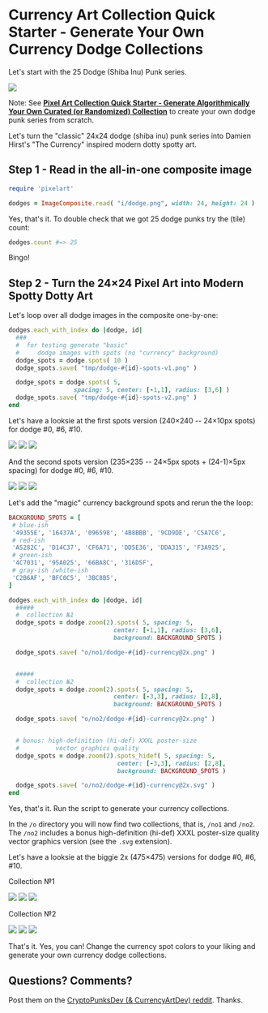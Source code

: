 # Currency Art Collection Quick Starter - Generate Your Own Currency Dodge Collections


Let's start with the 25 Dodge (Shiba Inu) Punk series.

![](i/dodge.png)


Note: See
[**Pixel Art Collection Quick Starter - Generate Algorithmically Your Own Curated (or Randomized) Collection**](https://github.com/cryptopunksnotdead/punks.starter)
to create your own dodge punk series from scratch.



Let's turn the "classic" 24x24 dodge (shiba inu) punk series
into Damien Hirst's "The Currency" inspired
modern dotty spotty art.



## Step 1 - Read in the all-in-one composite image


``` ruby
require 'pixelart'

dodges = ImageComposite.read( "i/dodge.png", width: 24, height: 24 )
```

Yes, that's it.
To double check that we got 25 dodge punks try
the (tile) count:

``` ruby
dodges.count #=> 25
```

Bingo!


## Step 2 - Turn the 24×24 Pixel Art into Modern Spotty Dotty Art


Let's loop over all dodge images in the composite one-by-one:


``` ruby
dodges.each_with_index do |dodge, id|
  ###
  #  for testing generate "basic"
  #     dodge images with spots (no "currency" background)
  dodge_spots = dodge.spots( 10 )
  dodge_spots.save( "tmp/dodge-#{id}-spots-v1.png" )

  dodge_spots = dodge.spots( 5,
                  spacing: 5, center: [-1,1], radius: [3,6] )
  dodge_spots.save( "tmp/dodge-#{id}-spots-v2.png" )
end
```

Let's have a looksie at the first spots version (240×240 -- 24×10px spots)
for dodge #0, #6, #10.

![](i/dodge-0-spots-v1.png)
![](i/dodge-6-spots-v1.png)
![](i/dodge-10-spots-v1.png)

And the second spots version (235×235 -- 24×5px spots + (24-1)×5px spacing)
for dodge #0, #6, #10.

![](i/dodge-0-spots-v2.png)
![](i/dodge-6-spots-v2.png)
![](i/dodge-10-spots-v2.png)






Let's add the "magic" currency background spots
and rerun the the loop:

``` ruby
BACKGROUND_SPOTS = [
 # blue-ish
 '49355E', '16437A', '096598', '4B8BBB', '9CD9DE', 'C5A7C6',
 # red-ish
 'A5282C', 'D14C37', 'CF6A71', 'DD5E36', 'DDA315', 'F3A925',
 # green-ish
 '4C7031', '95A025', '66BA8C', '316D5F',
 # gray-ish /white-ish
 'C2B6AF', 'BFC0C5', '3BC8B5',
]

dodges.each_with_index do |dodge, id|
  #####
  #  collection №1
  dodge_spots = dodge.zoom(2).spots( 5, spacing: 5,
                             center: [-1,1], radius: [3,6],
                             background: BACKGROUND_SPOTS )

  dodge_spots.save( "o/no1/dodge-#{id}-currency@2x.png" )


  #####
  #  collection №2
  dodge_spots = dodge.zoom(2).spots( 5, spacing: 5,
                             center: [-3,3], radius: [2,8],
                             background: BACKGROUND_SPOTS )

  dodge_spots.save( "o/no2/dodge-#{id}-currency@2x.png" )


  # bonus: high-definition (hi-def) XXXL poster-size
  #          vector graphics quality
  dodge_spots = dodge.zoom(2).spots_hidef( 5, spacing: 5,
                              center: [-3,3], radius: [2,8],
                              background: BACKGROUND_SPOTS )

  dodge_spots.save( "o/no2/dodge-#{id}-currency@2x.svg" )
end
```


Yes, that's it.
Run the script to generate your currency collections.

In the `/o` directory you will now find two collections,
that is, `/no1` and `/no2`.
The `/no2` includes
a bonus high-definition (hi-def) XXXL poster-size
quality vector graphics version (see the `.svg` extension).


Let's have a looksie at the biggie 2x (475×475) versions
for dodge #0, #6, #10.

Collection №1

![](i/no1/dodge-0-currency@2x.png)
![](i/no1/dodge-6-currency@2x.png)
![](i/no1/dodge-10-currency@2x.png)


Collection №2

![](i/no2/dodge-0-currency@2x.png)
![](i/no2/dodge-6-currency@2x.png)
![](i/no2/dodge-10-currency@2x.png)




That's it.
Yes, you can! Change the currency spot colors to your liking
and generate your own currency dodge collections.




## Questions? Comments?

Post them on the [CryptoPunksDev (& CurrencyArtDev) reddit](https://old.reddit.com/r/CryptoPunksDev). Thanks.


